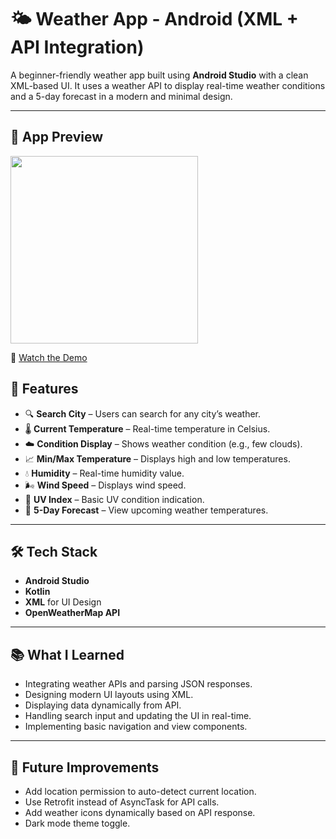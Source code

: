 # 🌤️ Weather App - Android (XML + API Integration)

A beginner-friendly weather app built using **Android Studio** with a clean XML-based UI. It uses a weather API to display real-time weather conditions and a 5-day forecast in a modern and minimal design.

---
## 📱 App Preview

<img src="https://github.com/adityabhardwaj2006/WeatherApp/blob/master/Screenshot_20250802_122222.png?raw=true" width="300">

🎥 [Watch the Demo](https://github.com/adityabhardwaj2006/WeatherApp/blob/master/WeatherApp.mov?raw=true)

## 🌟 Features

- 🔍 **Search City** – Users can search for any city’s weather.
- 🌡️ **Current Temperature** – Real-time temperature in Celsius.
- ☁️ **Condition Display** – Shows weather condition (e.g., few clouds).
- 📈 **Min/Max Temperature** – Displays high and low temperatures.
- 💧 **Humidity** – Real-time humidity value.
- 🌬️ **Wind Speed** – Displays wind speed.
- 🔆 **UV Index** – Basic UV condition indication.
- 📅 **5-Day Forecast** – View upcoming weather temperatures.

---

## 🛠️ Tech Stack

- **Android Studio**
- **Kotlin**
- **XML** for UI Design
- **OpenWeatherMap API** 

---

## 📚 What I Learned

- Integrating weather APIs and parsing JSON responses.
- Designing modern UI layouts using XML.
- Displaying data dynamically from API.
- Handling search input and updating the UI in real-time.
- Implementing basic navigation and view components.

---

## 🚀 Future Improvements

- Add location permission to auto-detect current location.
- Use Retrofit instead of AsyncTask for API calls.
- Add weather icons dynamically based on API response.
- Dark mode theme toggle.
